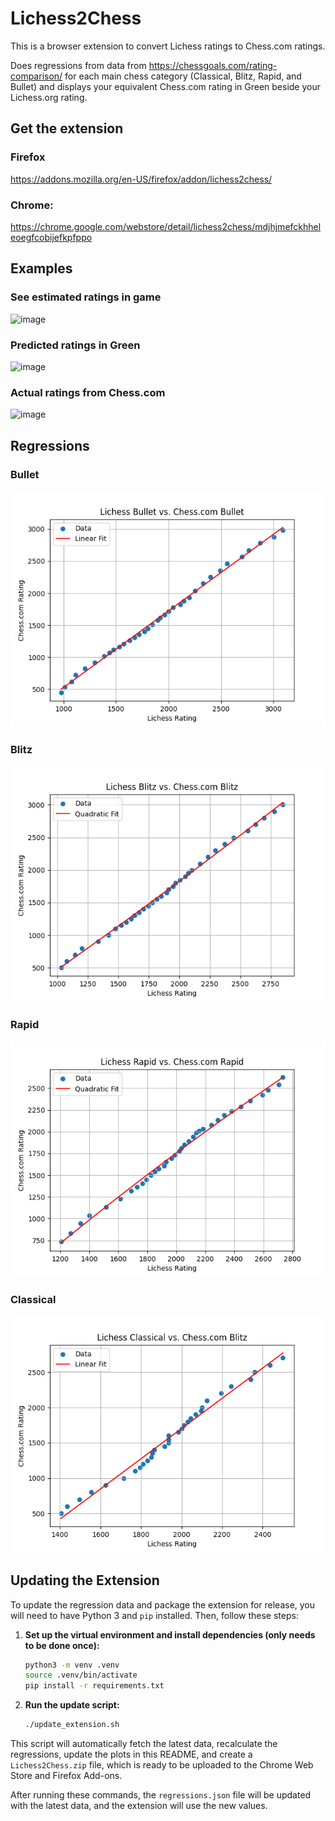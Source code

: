 # Lichess2Chess
This is a browser extension to convert Lichess ratings to Chess.com ratings.

Does regressions from data from https://chessgoals.com/rating-comparison/ for each main chess category (Classical, Blitz, Rapid, and Bullet) and displays your equivalent Chess.com rating in Green beside your Lichess.org rating.

## Get the extension
### Firefox
https://addons.mozilla.org/en-US/firefox/addon/lichess2chess/

### Chrome:
https://chrome.google.com/webstore/detail/lichess2chess/mdjhjmefckhheleoegfcobijefkpfppo

## Examples
### See estimated ratings in game
![image](https://user-images.githubusercontent.com/89805167/173908513-320acd98-41df-426c-a070-b5bf22275ac9.png)

### Predicted ratings in Green
![image](https://user-images.githubusercontent.com/89805167/173908954-7d8363dc-d263-4faf-87ae-ff860db16dc9.png)

### Actual ratings from Chess.com
![image](https://user-images.githubusercontent.com/89805167/173909648-b936a3b7-f48b-4b15-aaf7-d005d425fdb7.png)


## Regressions
### Bullet
![bullet_regression](images/bullet_regression.png)

### Blitz
![blitz_regression](images/blitz_regression.png)

### Rapid
![rapid_regression](images/rapid_regression.png)

### Classical
![classical_regression](images/classical_regression.png)

## Updating the Extension

To update the regression data and package the extension for release, you will need to have Python 3 and `pip` installed. Then, follow these steps:

1.  **Set up the virtual environment and install dependencies (only needs to be done once):**

    ```bash
    python3 -m venv .venv
    source .venv/bin/activate
    pip install -r requirements.txt
    ```

2.  **Run the update script:**

    ```bash
    ./update_extension.sh
    ```

This script will automatically fetch the latest data, recalculate the regressions, update the plots in this README, and create a `Lichess2Chess.zip` file, which is ready to be uploaded to the Chrome Web Store and Firefox Add-ons.

After running these commands, the `regressions.json` file will be updated with the latest data, and the extension will use the new values.
